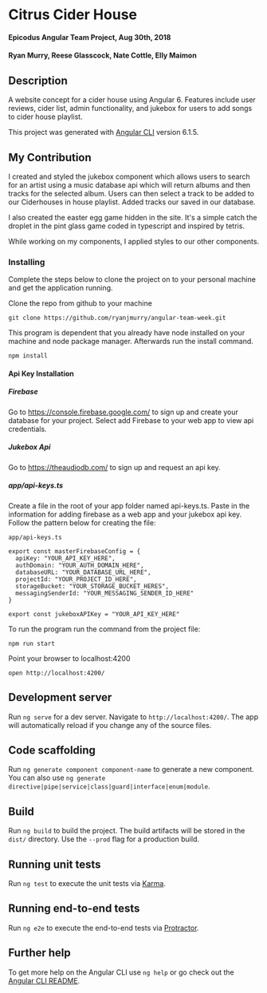# Citrus Cider House

#### Epicodus Angular Team Project, Aug 30th, 2018

#### Ryan Murry, Reese Glasscock, Nate Cottle, Elly Maimon

## Description

A website concept for a cider house using Angular 6. Features include user reviews, cider list, admin functionality, and jukebox for users to add songs to cider house playlist.

This project was generated with [Angular CLI](https://github.com/angular/angular-cli) version 6.1.5.

## My Contribution

I created and styled the jukebox component which allows users to search for an artist using a music database api which will return albums and then tracks for the selected album. Users can then select a track to be added to our Ciderhouses in house playlist. Added tracks our saved in our database. 

I also created the easter egg game hidden in the site. It's a simple catch the droplet in the pint glass game coded in typescript and inspired by tetris. 

While working on my components, I applied styles to our other components.

### Installing

Complete the steps below to clone the project on to your personal machine and get the application running.

Clone the repo from github to your machine

```
git clone https://github.com/ryanjmurry/angular-team-week.git
```

This program is dependent that you already have node installed on your machine and node package manager. Afterwards run the install command.

```
npm install
```
#### Api Key Installation
##### Firebase
 Go to https://console.firebase.google.com/ to sign up and create your database for your project. Select add Firebase to your web app to view api credentials.

##### Jukebox Api
Go to https://theaudiodb.com/ to sign up and request an api key.

##### app/api-keys.ts

Create a file in the root of your app folder named api-keys.ts. Paste in the information for adding firebase as a web app and your jukebox api key.
Follow the pattern below for creating the file:
```
app/api-keys.ts

export const masterFirebaseConfig = {
  apiKey: "YOUR_API_KEY_HERE",
  authDomain: "YOUR_AUTH_DOMAIN_HERE",
  databaseURL: "YOUR_DATABASE_URL_HERE",
  projectId: "YOUR_PROJECT_ID_HERE",
  storageBucket: "YOUR_STORAGE_BUCKET_HERES",
  messagingSenderId: "YOUR_MESSAGING_SENDER_ID_HERE"
}

export const jukeboxAPIKey = "YOUR_API_KEY_HERE"
```

To run the program run the command from the project file:

```
npm run start
```

Point your browser to localhost:4200
```
open http://localhost:4200/
```

## Development server

Run `ng serve` for a dev server. Navigate to `http://localhost:4200/`. The app will automatically reload if you change any of the source files.

## Code scaffolding

Run `ng generate component component-name` to generate a new component. You can also use `ng generate directive|pipe|service|class|guard|interface|enum|module`.

## Build

Run `ng build` to build the project. The build artifacts will be stored in the `dist/` directory. Use the `--prod` flag for a production build.

## Running unit tests

Run `ng test` to execute the unit tests via [Karma](https://karma-runner.github.io).

## Running end-to-end tests

Run `ng e2e` to execute the end-to-end tests via [Protractor](http://www.protractortest.org/).

## Further help

To get more help on the Angular CLI use `ng help` or go check out the [Angular CLI README](https://github.com/angular/angular-cli/blob/master/README.md).
